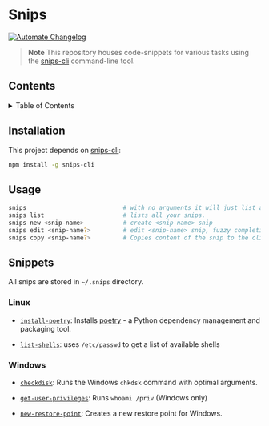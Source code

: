 [CHANGELOG]: ./CHANGELOG.md

# Snips

<!-- Badges:Begin -->
[![Automate Changelog](https://github.com/jimbrig/snips/actions/workflows/changelog.yml/badge.svg)](https://github.com/jimbrig/snips/actions/workflows/changelog.yml)
<!-- Badges:End -->

> **Note** This repository houses code-snippets for various tasks using the [snips-cli](https://github.com/srijanshetty/snips) command-line tool.

## Contents

<details>
<summary>Table of Contents</summary>

<!-- START doctoc -->
<!-- END doctoc -->

</details>

## Installation

This project depends on [snips-cli](https://github.com/srijanshetty/snips):

```bash
npm install -g snips-cli
```

## Usage

```bash
snips                           # with no arguments it will just list all your snips.
snips list                      # lists all your snips.
snips new <snip-name>           # create <snip-name> snip
snips edit <snip-name?>         # edit <snip-name> snip, fuzzy completion if snip-name is skipped
snips copy <snip-name?>         # Copies content of the snip to the clipboard, fuzzy completion if snip-name is skipped
```

## Snippets

All snips are stored in `~/.snips` directory. 

### Linux

- [`install-poetry`](linux/install-poetry): Installs [poetry](https://python-poetry.org/) - a Python dependency management and packaging tool.

- [`list-shells`](linux/list-shells): uses `/etc/passwd` to get a list of available shells

### Windows

- [`checkdisk`](windows/checkdisk): Runs the Windows `chkdsk` command with optimal arguments.

- [`get-user-privileges`](windows/get-user-privileges): Runs `whoami /priv` (Windows only)

- [`new-restore-point`](windows/new-restore-point): Creates a new restore point for Windows.
